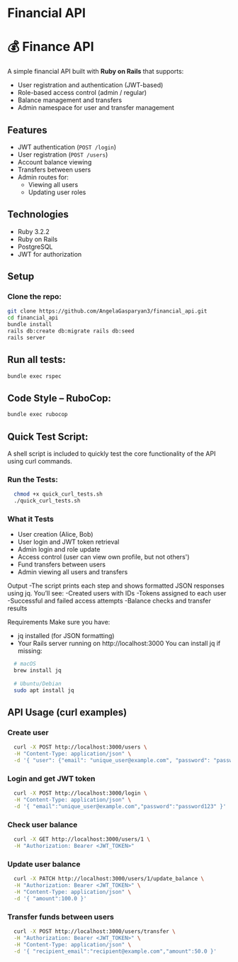 # Financial API

# 💰 Finance API

A simple financial API built with **Ruby on Rails** that supports:

- User registration and authentication (JWT-based)
- Role-based access control (admin / regular)
- Balance management and transfers
- Admin namespace for user and transfer management

## Features

- JWT authentication (`POST /login`)
- User registration (`POST /users`)
- Account balance viewing
- Transfers between users
- Admin routes for:
  - Viewing all users
  - Updating user roles

## Technologies

- Ruby 3.2.2
- Ruby on Rails
- PostgreSQL
- JWT for authorization

## Setup

### Clone the repo:
```bash
git clone https://github.com/AngelaGasparyan3/financial_api.git
cd financial_api
bundle install
rails db:create db:migrate rails db:seed
rails server
```

## Run all tests:
```bash
bundle exec rspec
```
## Code Style – RuboCop:
```bash
bundle exec rubocop
```
## Quick Test Script:
 A shell script is included to quickly test the core functionality of the API using curl commands.

### Run the Tests:
```bash
  chmod +x quick_curl_tests.sh
  ./quick_curl_tests.sh
```
### What it Tests
  - User creation (Alice, Bob)
  - User login and JWT token retrieval
  - Admin login and role update
  - Access control (user can view own profile, but not others')
  - Fund transfers between users
  - Admin viewing all users and transfers

Output
-The script prints each step and shows formatted JSON responses using jq. You’ll see:
-Created users with IDs
-Tokens assigned to each user
-Successful and failed access attempts
-Balance checks and transfer results

Requirements
 Make sure you have:
- jq installed (for JSON formatting)
- Your Rails server running on http://localhost:3000
You can install jq if missing:
```bash
  # macOS
  brew install jq
  
  # Ubuntu/Debian
  sudo apt install jq

```
## API Usage (curl examples)

### Create user
```bash
  curl -X POST http://localhost:3000/users \
  -H "Content-Type: application/json" \
  -d '{ "user": {"email": "unique_user@example.com", "password": "password123"} }'
```

### Login and get JWT token
```bash
  curl -X POST http://localhost:3000/login \
  -H "Content-Type: application/json" \
  -d '{ "email":"unique_user@example.com","password":"password123" }'
```

### Check user balance
```bash
  curl -X GET http://localhost:3000/users/1 \
  -H "Authorization: Bearer <JWT_TOKEN>"
```

### Update user balance
```bash
  curl -X PATCH http://localhost:3000/users/1/update_balance \
  -H "Authorization: Bearer <JWT_TOKEN>" \
  -H "Content-Type: application/json" \
  -d '{ "amount":100.0 }'
```

### Transfer funds between users
```bash
  curl -X POST http://localhost:3000/users/transfer \
  -H "Authorization: Bearer <JWT_TOKEN>" \
  -H "Content-Type: application/json" \
  -d '{ "recipient_email":"recipient@example.com","amount":50.0 }'
```







